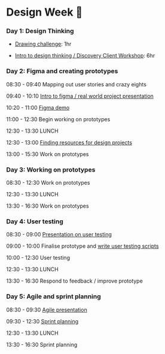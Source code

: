 # Design Week 🎨

### Day 1: Design Thinking

- [Drawing challenge](https://www.youtube.com/watch?v=8yGhNwDMT-g): 1hr

- [Intro to design thinking / Discovery Client Workshop](https://docs.google.com/presentation/d/1UswF38W977lShdkBVWnuCSXe6jdPNBfX9RlxyVftJWs/edit?usp=sharing): 6hr


### Day 2: Figma and creating prototypes

08:30 - 09:40 Mapping out user stories and crazy eights

09:40 - 10:10 [Intro to figma / real world project presentation](./real-world-demo.md)

10:20 - 11:00 [Figma demo](https://www.figma.com/file/wiaXO6wWjwv4y6y3ygNCZA/Figma-Demo-v3.0?node-id=126%3A1395)

11:00 - 12:30 Begin working on prototypes

12:30 - 13:30 LUNCH

12:30 - 13:00 [Finding resources for design projects](./pdf-resources/design-resources.pdf)

13:00 - 15:30 Work on prototypes


### Day 3: Working on prototypes

08:30 - 12:30 Work on prototypes

12:30 - 13:30 LUNCH

13:30 - 16:30 Work on prototypes

### Day 4: User testing

08:30 - 09:00 [Presentation on user testing](./pdf-resources/user-testing.pdf)

09:00 - 10:00 Finalise prototype and [write user testing scripts](https://github.com/foundersandcoders/master-reference/blob/master/coursebook/weeks-10-12/user-testing.md#3-test-day-pre-test)

10:00 - 12:30 User testing

12:30 - 13:30 LUNCH

13:30 - 16:30 Respond to feedback / improve prototype

### Day 5: Agile and sprint planning

08:30 - 09:30 [Agile presentation](https://docs.google.com/presentation/d/1W0X8XRzGQQgGhiUb5uR7Kl0yDux-5Qs5rwc32r6oHzY/edit?usp=sharing)

09:30 - 12:30 [Sprint planning](https://www.notion.so/Sprint-planning-Gitflow-0335e9a797e24a75af265166c402d9b6)

12:30 - 13:30 LUNCH

13:30 - 16:30 Sprint planning

